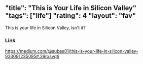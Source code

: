 "title": "This is Your Life in Silicon Valley"
"tags": ["life"]
"rating": 4
"layout": "fav"
---

This is your life in Silicon Valley, isn't it?

### Link

https://medium.com/@subes01/this-is-your-life-in-silicon-valley-933091235095#.39rxsvqti
